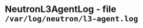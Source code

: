 NeutronL3AgentLog - file ``/var/log/neutron/l3-agent.log``
==========================================================
